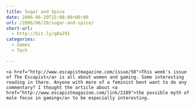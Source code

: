 ```yaml
---
title: Sugar and Spice
date: 2006-06-20T15:08:08+00:00
url: /2006/06/20/sugar-and-spice/
short-url:
  - http://bit.ly/g8a291
categories:
  - Games
  - Tech

---
```

<div class='microid-mailto+http:sha1:992b37927926273445df4d9240a274cc63f21832'>
  
    <a href="http://www.escapistmagazine.com/issue/50">This week's issue of The Escapist</a> is all about women and gaming. Some interesting reading in there. Anyone with more of a feminist bent want to do any commentary? I thought the article about <a href="http://www.escapistmagazine.com/link/2189">the possible myth of male focus in gaming</a> to be especially interesting.
  
